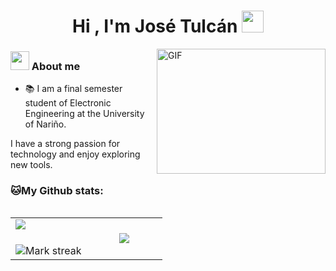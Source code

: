 <h1 align="center"><b>Hi , I'm José Tulcán </b><img src="https://media.giphy.com/media/hvRJCLFzcasrR4ia7z/giphy.gif" width="35"></h1>

<!--IMAGEN -->
<a target="_blank" align="rigth">
  <img align="right" top="500" height="200" width="270" alt="GIF" src="https://media.giphy.com/media/SWoSkN6DxTszqIKEqv/giphy.gif">
</a>

<!--SOBRE MI-->

 ### <picture><img src = "https://github.com/7oSkaaa/7oSkaaa/blob/main/Images/about_me.gif?raw=true" width = 30px ></picture>  About me
- 📚 I am a final semester student of Electronic Engineering at the University of Nariño.

<!-- 💻📈 I am currently a junior Data Analyst.-->

 I have a strong passion for technology and enjoy exploring new tools.


<!--
[![Top Langs](https://github-readme-stats.vercel.app/api/top-langs/?username=JoseTulcan&layout=compact&text_color=daf7dc&bg_color=151515)](https://github.com/JoseTulcan/github-readme-stats)

![Apoorv's github stats](https://github-readme-stats.vercel.app/api?username=JoseTulcan&show_icons=true&title_color=ffc857&icon_color=8ac926&text_color=daf7dc&bg_color=151515&hide=["stars"])
-->
### 🐱My Github stats:
<table align="left">
<tr border="none">
<td width="50%" align="center">
  <img  align="left"  src="https://github-readme-stats.vercel.app/api?username=JoseTulcan&show_icons=true&title_color=ffc857&icon_color=8ac926&text_color=daf7dc&bg_color=151515&hide=["stars"]" />
  <br></br>
  <img  title="🔥 Get streak stats for your profile at git.io/streak-stats" alt="Mark streak" src="https://github-readme-streak-stats.herokuapp.com/?user=JoseTulcan&theme=dark&hide_border=false" /> 
</td>
<td width="50%" align="center">

  <img  align="center"  src="https://github-readme-stats.anuraghazra1.vercel.app/api/top-langs/?username=JoseTulcan&theme=dark&hide_border=false&no-bg=true&no-frame=true&langs_count=7&show_icons=true&title_color=ffc857&icon_color=8ac926&text_color=daf7dc&bg_color=151515"/>

  </td>
</tr>
</table>



